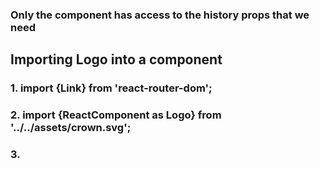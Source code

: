 ### Only the <HomePage /> component has access to the history props that we need
 
 ## Importing Logo into a component
### 1. import {Link} from 'react-router-dom';
### 2. import {ReactComponent as Logo} from '../../assets/crown.svg';

### 3.  <Link className="logo-container" to="/">
###       <Logo  className="logo"/>
###     </Link>